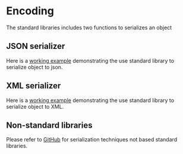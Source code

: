 # Encoding

The standard libraries includes two functions to serializes an object 

## JSON serializer

Here is a [working example](./json_test.go) demonstrating the use standard library to serialize object to json.

## XML serializer

Here is a [working example](./xml_test.go) demonstrating the use standard library to serialize object to XML.

## Non-standard libraries

Please refer to [GitHub](https://github.com/paulwizviz/go-networking.git) for serialization techniques not based standard libraries.
